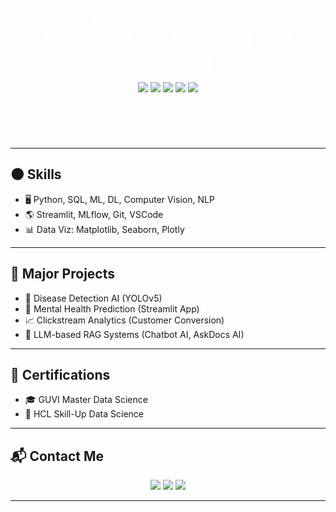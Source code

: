<h1 align="center" style="color: #ffffff;">🖤 Saravanan — Data Science Enthusiast | AI Explorer | LLM Innovator 🖤</h1>

<p align="center">
  <img src="https://img.shields.io/badge/Python-3776AB?style=for-the-badge&logo=python&logoColor=white"/>
  <img src="https://img.shields.io/badge/Machine%20Learning-0A0A0A?style=for-the-badge&logo=scikit-learn&logoColor=white"/>
  <img src="https://img.shields.io/badge/Deep%20Learning-FF6F00?style=for-the-badge&logo=tensorflow&logoColor=white"/>
  <img src="https://img.shields.io/badge/NLP-8E44AD?style=for-the-badge&logo=spaCy&logoColor=white"/>
  <img src="https://img.shields.io/badge/Streamlit-FF4B4B?style=for-the-badge&logo=streamlit&logoColor=white"/>
</p>

<p align="center" style="color: #ffffff;">
  👋 Hi, I'm <strong>Saravanan</strong>! I’m a Data Science enthusiast with a Physics background and 1.5+ years in healthcare analytics.<br>
  Always curious, always building. 🛠️
</p>

---

<h2>🌑 Skills</h2>

- 🖥️ Python, SQL, ML, DL, Computer Vision, NLP  
- 🌎 Streamlit, MLflow, Git, VSCode  
- 📊 Data Viz: Matplotlib, Seaborn, Plotly

---

<h2>🧩 Major Projects</h2>

- 🏥 Disease Detection AI (YOLOv5)  
- 🧠 Mental Health Prediction (Streamlit App)  
- 📈 Clickstream Analytics (Customer Conversion)  
- 🤖 LLM-based RAG Systems (Chatbot AI, AskDocs AI)

---

<h2>📜 Certifications</h2>

- 🎓 GUVI Master Data Science
- 🎯 HCL Skill-Up Data Science

---

<h2>📬 Contact Me</h2>

<p align="center">
  <a href="mailto:saravananits4@gmail.com"><img src="https://img.shields.io/badge/Email-grey?style=flat-square&logo=gmail&logoColor=white"/></a>
  <a href="https://www.linkedin.com/in/itssaravanan" target="_blank"><img src="https://img.shields.io/badge/LinkedIn-grey?style=flat-square&logo=linkedin&logoColor=white"/></a>
  <a href="https://github.com/itssaravanan"><img src="https://img.shields.io/badge/GitHub-grey?style=flat-square&logo=github&logoColor=white"/></a>
</p>

---
